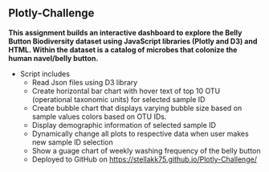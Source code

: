 ## Plotly-Challenge

**This assignment builds an interactive dashboard to explore the Belly Button Biodiversity dataset using JavaScript libraries (Plotly and D3) and HTML. Within the dataset is a catalog of microbes that colonize the human navel/belly button.**

* Script includes
    * Read Json files using D3 library 
    * Create horizontal bar chart with hover text of top 10 OTU (operational taxonomic units) for selected sample ID
    * Create bubble chart that displays varying bubble size based on sample values colors based on OTU IDs.
    * Display demographic information of selected sample ID 
    * Dynamically change all plots to respective data when user makes new sample ID selection 
    * Show a guage chart of weekly washing frequency of the belly button 
    * Deployed to GitHub on https://stellakk75.github.io/Plotly-Challenge/
